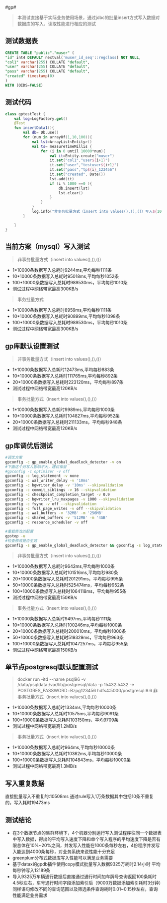 #gp#

> 本测试直接基于实际业务使用场景，通过jdbc的批量insert方式写入数据对数据库的写入、读取性能进行相应的测试
>

## 测试数据表

```sql
CREATE TABLE "public"."muser" (
"id" int4 DEFAULT nextval('muser_id_seq'::regclass) NOT NULL,
"col1" varchar(255) COLLATE "default",
"user" varchar(255) COLLATE "default",
"pass" varchar(255) COLLATE "default",
"created" timestamp(0)
)
WITH (OIDS=FALSE)
```

## 测试代码

```kotlin
class gptestTest {
    val log=LogFactory.get()
    @Test
    fun insertData1(){
        val db= Db.use()
        for (num in arrayOf(1,10,100)){
            val lst=ArrayList<Entity>()
            val ts= measureTimeMillis {
                for (i in 0 until 10000*num){
                    val it=Entity.create("muser")
                    it.set("col1","user${i+1}")
                    it.set("user","testuser${i+1}")
                    it.set("pass","tp${i}_123456")
                    it.set("created", Date())
                    lst.add(it)
                    if (i % 1000 ==0 ){
                        db.insert(lst)
                        lst.clear()
                    }
                }
            }
            log.info("非事务批量方式（insert into values(),(),()）写入${10000*num}条数据耗时:$ts ms")
        }

    }
}
```

## 当前方案（mysql）写入测试

> 非事务批量方式（insert into values(),(),()）
>

* 1*10000条数据写入总耗时9244ms,平均每秒1111条
* 10*10000条数据写入总耗时95018ms,平均每秒1052条
* 100*10000条数据写入总耗时989530ms，平均每秒1010条
* 测试过程中网络带宽最高300KB/s

> 事务批量方式
>

* 1*10000条数据写入总耗时8959ms,平均每秒1111条
* 10*10000条数据写入总耗时90899ms,平均每秒1098条
* 100*10000条数据写入总耗时989530ms，平均每秒1010条
* 测试过程中网络带宽最高300KB/s

## gp库默认设置测试

> 非事务批量方式（insert into values(),(),()）
>

* 1*10000条数据写入总耗时12473ms,平均每秒883条
* 10*10000条数据写入总耗时111765ms,平均每秒892条
* 20*10000条数据写入总耗时223120ms，平均每秒897条
* 测试过程中网络带宽最高120KB/s

> 事务批量方式（insert into values(),(),()）
>

* 1*10000条数据写入总耗时9989ms,平均每秒1000条
* 10*10000条数据写入总耗时104827ms,平均每秒952条
* 20*10000条数据写入总耗时211133ms，平均每秒948条
* 测试过程中网络带宽最高120KB/s

## gp库调优后测试

```bash
#调优方案
gpconfig -c gp_enable_global_deadlock_detector -v on
#下面这个对写入影响不大，建议保留
#gpconfig -c optimizer -v off
gpconfig -c log_statement -v none
gpconfig -c wal_writer_delay -v '10ms'
gpconfig -c bgwriter_delay -v '10ms' --skipvalidation
gpconfig -c commit_siblings -v 16 --skipvalidation
gpconfig -c checkpoint_completion_target -v 0.9
gpconfig -c bgwriter_lru_maxpages -v 1000 --skipvalidation
gpconfig -c fsync -v off --skipvalidation
gpconfig -c full_page_writes -v off --skipvalidation
gpconfig -c wal_buffers -v '32MB' -m '256MB'
gpconfig -c shared_buffers -v '512MB' -m '4GB'
gpconfig -c resource_scheduler -v off

#重载修改的配置
gpstop -u 
#检查修改是否生效
gpconfig -s gp_enable_global_deadlock_detector && gpconfig -s log_statement
```

> 非事务批量方式（insert into values(),(),()）
>

* 1*10000条数据写入总耗时9642ms,平均每秒1000条
* 10*10000条数据写入总耗时101516ms,平均每秒980条
* 20*10000条数据写入总耗时201291ms，平均每秒995条
* 50*10000条数据写入总耗时525474ms，平均每秒952条
* 100*10000条数据写入总耗时1064118ms，平均每秒955条
* 测试过程中网络带宽最高150KB/s

> 事务批量方式（insert into values(),(),()）
>

* 1*10000条数据写入总耗时9497ms,平均每秒1111条
* 10*10000条数据写入总耗时100246ms,平均每秒1000条
* 20*10000条数据写入总耗时200010ms，平均每秒1000条
* 50*10000条数据写入总耗时519329ms，平均每秒963条
* 100*10000条数据写入总耗时1047257ms，平均每秒955条
* 测试过程中网络带宽最高150KB/s

## 单节点postgresql默认配置测试

> docker run -itd --name psql96 -v /data/psqldata:/var/lib/postgresql/data -p 15432:5432 -e POSTGRES_PASSWORD=Bzpg123456 hdfs4:5000/postgresql:9.6
> 非事务批量方式（insert into values(),(),()）
>

* 1*10000条数据写入总耗时1334ms,平均每秒10000条
* 10*10000条数据写入总耗时10575ms,平均每秒9091条
* 100*10000条数据写入总耗时103150ms，平均9709条
* 测试过程中网络带宽最高1.2MB/s

> 事务批量方式（insert into values(),(),()）
>

* 1*10000条数据写入总耗时964ms,平均每秒10000条
* 10*10000条数据写入总耗时10362ms,平均每秒10000条
* 100*10000条数据写入总耗时104843ms，平均每秒10000条
* 测试过程中网络带宽最高1.3MB/s

## 写入重复数据

直接批量写入不重复的:10508ms
通过rule写入1万条数据其中包括10条不重复的，写入耗时19473ms

## 测试结论

* 在3个数据节点的集群环境下，4个机器分别运行写入测试程序往同一个数据表中写入数据，得出的平均写入速度下降和单个写入程序的平均速度下降是否有限总体在10%~20%之间，并发写入性能在1000条每秒左右，4份程序并发写入能达到4000条每秒，对业务系统来说性能十分充足
* greenplum分布式数据库写入性能可以满足业务需要
* 基于datax的gpdb插件使用copy模式批量写入数据9325万耗时2.14小时 平均每秒钟写入12189条
* 导入9325万车辆通行数据后直接通过通行时间加车牌号查询返回100条耗时4.5秒左右，车号通行时间字段添加索引后（9000万数据添加索引耗时3分钟）同样语句修改不同的查询范围以及筛选条件查询耗时0.01~0.15秒左右，查询性能满足业务需求